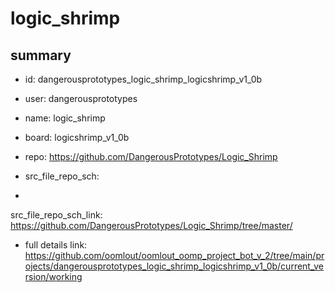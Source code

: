 # logic_shrimp
 
## summary 
* id: dangerousprototypes_logic_shrimp_logicshrimp_v1_0b
* user: dangerousprototypes
* name: logic_shrimp
* board: logicshrimp_v1_0b
* repo: https://github.com/DangerousPrototypes/Logic_Shrimp



* src_file_repo_sch: 
*
 src_file_repo_sch_link: https://github.com/DangerousPrototypes/Logic_Shrimp/tree/master/
* full details link: https://github.com/oomlout/oomlout_oomp_project_bot_v_2/tree/main/projects/dangerousprototypes_logic_shrimp_logicshrimp_v1_0b/current_version/working  






